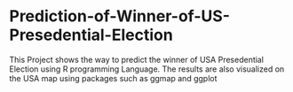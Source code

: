 # Prediction-of-Winner-of-US-Presedential-Election
This Project shows the way to predict the winner of USA Presedential Election using R programming Language. The results are also visualized on the USA map using packages such as ggmap and ggplot
